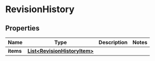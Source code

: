 # RevisionHistory

## Properties
Name | Type | Description | Notes
------------ | ------------- | ------------- | -------------
**items** | [**List&lt;RevisionHistoryItem&gt;**](RevisionHistoryItem.md) |  | 

